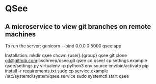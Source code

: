 QSee
====

A microservice to view git branches on remote machines
------------------------------------------------------

To run the server:
gunicorn --bind 0.0.0.0:5000 qsee:app

Installation:
  mkdir qsee
  chown {user}:{group} qsee
  git clone git@github.com:cschreep/qsee.git qsee
  cd qsee/
  cp settings.example qsee/settings.py
  virtualenv -p python3 env
  source env/bin/activate
  pip install -r requirements.txt 
  sudo cp service.example /etc/systemd/system/qsee.service
  sudo systemctl start qsee
